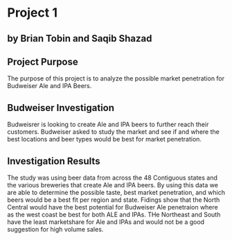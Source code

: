 Project 1
=========

by Brian Tobin and Saqib Shazad
-------------------------------

Project Purpose
---------------

The purpose of this project is to analyze the possible market
penetration for Budweiser Ale and IPA Beers.

Budweiser Investigation
-----------------------

Budweisrer is looking to create Ale and IPA beers to further reach their
customers. Budweiser asked to study the market and see if and where the
best locations and beer types would be best for market penetration.

Investigation Results
---------------------

The study was using beer data from across the 48 Contiguous states and
the various breweries that create Ale and IPA beers. By using this data
we are able to determine the possible taste, best market penetration,
and which beers would be a best fit per region and state. Fidings show
that the North Central would have the best potential for Budweiser Ale
penetraion where as the west coast be best for both ALE and IPAs. THe
Northeast and South have the least marketshare for Ale and IPAs and
would not be a good suggestion for high volume sales.
